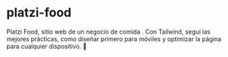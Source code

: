 # platzi-food
Platzi Food, sitio web de un negocio de comida . Con Tailwind, seguí las mejores prácticas, como diseñar primero para móviles y optimizar la página para cualquier dispositivo. 🍔

